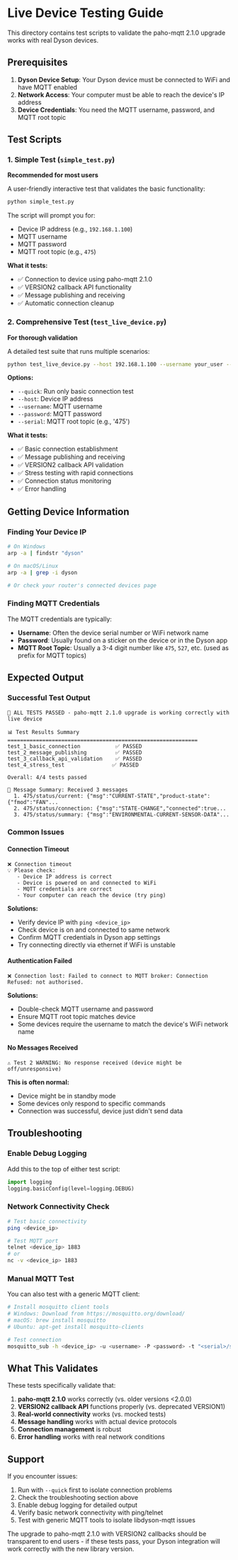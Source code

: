# Live Device Testing Guide

This directory contains test scripts to validate the paho-mqtt 2.1.0 upgrade works with real Dyson devices.

## Prerequisites

1. **Dyson Device Setup**: Your Dyson device must be connected to WiFi and have MQTT enabled
2. **Network Access**: Your computer must be able to reach the device's IP address
3. **Device Credentials**: You need the MQTT username, password, and MQTT root topic

## Test Scripts

### 1. Simple Test (`simple_test.py`)
**Recommended for most users**

A user-friendly interactive test that validates the basic functionality:

```bash
python simple_test.py
```

The script will prompt you for:
- Device IP address (e.g., `192.168.1.100`)
- MQTT username 
- MQTT password
- MQTT root topic (e.g., `475`)

**What it tests:**
- ✅ Connection to device using paho-mqtt 2.1.0 
- ✅ VERSION2 callback API functionality
- ✅ Message publishing and receiving
- ✅ Automatic connection cleanup

### 2. Comprehensive Test (`test_live_device.py`)
**For thorough validation**

A detailed test suite that runs multiple scenarios:

```bash
python test_live_device.py --host 192.168.1.100 --username your_user --password your_pass --serial 475
```

**Options:**
- `--quick`: Run only basic connection test
- `--host`: Device IP address
- `--username`: MQTT username  
- `--password`: MQTT password
- `--serial`: MQTT root topic (e.g., '475')

**What it tests:**
- ✅ Basic connection establishment
- ✅ Message publishing and receiving
- ✅ VERSION2 callback API validation
- ✅ Stress testing with rapid connections
- ✅ Connection status monitoring
- ✅ Error handling

## Getting Device Information

### Finding Your Device IP
```bash
# On Windows
arp -a | findstr "dyson"

# On macOS/Linux
arp -a | grep -i dyson

# Or check your router's connected devices page
```

### Finding MQTT Credentials
The MQTT credentials are typically:
- **Username**: Often the device serial number or WiFi network name
- **Password**: Usually found on a sticker on the device or in the Dyson app
- **MQTT Root Topic**: Usually a 3-4 digit number like `475`, `527`, etc. (used as prefix for MQTT topics)

## Expected Output

### Successful Test Output
```
🎉 ALL TESTS PASSED - paho-mqtt 2.1.0 upgrade is working correctly with live device

📊 Test Results Summary
============================================================
test_1_basic_connection           ✅ PASSED
test_2_message_publishing         ✅ PASSED  
test_3_callback_api_validation    ✅ PASSED
test_4_stress_test               ✅ PASSED

Overall: 4/4 tests passed

📨 Message Summary: Received 3 messages
  1. 475/status/current: {"msg":"CURRENT-STATE","product-state":{"fmod":"FAN"...
  2. 475/status/connection: {"msg":"STATE-CHANGE","connected":true...
  3. 475/status/summary: {"msg":"ENVIRONMENTAL-CURRENT-SENSOR-DATA"...
```

### Common Issues

#### Connection Timeout
```
❌ Connection timeout
💡 Please check:
   - Device IP address is correct
   - Device is powered on and connected to WiFi
   - MQTT credentials are correct
   - Your computer can reach the device (try ping)
```

**Solutions:**
- Verify device IP with `ping <device_ip>`
- Check device is on and connected to same network
- Confirm MQTT credentials in Dyson app settings
- Try connecting directly via ethernet if WiFi is unstable

#### Authentication Failed
```
❌ Connection lost: Failed to connect to MQTT broker: Connection Refused: not authorised.
```

**Solutions:**
- Double-check MQTT username and password
- Ensure MQTT root topic matches device
- Some devices require the username to match the device's WiFi network name

#### No Messages Received
```
⚠️ Test 2 WARNING: No response received (device might be off/unresponsive)
```

**This is often normal:**
- Device might be in standby mode
- Some devices only respond to specific commands
- Connection was successful, device just didn't send data

## Troubleshooting

### Enable Debug Logging
Add this to the top of either test script:

```python
import logging
logging.basicConfig(level=logging.DEBUG)
```

### Network Connectivity Check
```bash
# Test basic connectivity
ping <device_ip>

# Test MQTT port
telnet <device_ip> 1883
# or
nc -v <device_ip> 1883
```

### Manual MQTT Test
You can also test with a generic MQTT client:

```bash
# Install mosquitto client tools
# Windows: Download from https://mosquitto.org/download/
# macOS: brew install mosquitto  
# Ubuntu: apt-get install mosquitto-clients

# Test connection
mosquitto_sub -h <device_ip> -u <username> -P <password> -t "<serial>/status/+"
```

## What This Validates

These tests specifically validate that:

1. **paho-mqtt 2.1.0** works correctly (vs. older versions <2.0.0)
2. **VERSION2 callback API** functions properly (vs. deprecated VERSION1)
3. **Real-world connectivity** works (vs. mocked tests)
4. **Message handling** works with actual device protocols
5. **Connection management** is robust
6. **Error handling** works with real network conditions

## Support

If you encounter issues:

1. Run with `--quick` first to isolate connection problems
2. Check the troubleshooting section above  
3. Enable debug logging for detailed output
4. Verify basic network connectivity with ping/telnet
5. Test with generic MQTT tools to isolate libdyson-mqtt issues

The upgrade to paho-mqtt 2.1.0 with VERSION2 callbacks should be transparent to end users - if these tests pass, your Dyson integration will work correctly with the new library version.
